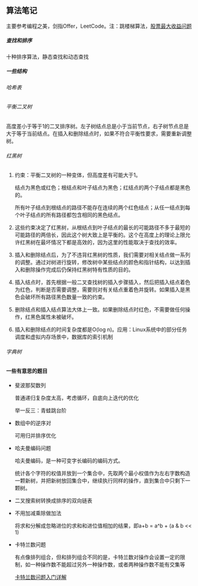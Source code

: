 

## 算法笔记

主要参考编程之美，剑指Offer，LeetCode。注：跳楼梯算法，[股票最大收益问题](https://segmentfault.com/a/1190000006672807)

##### 查找和排序

十种排序算法，静态查找和动态查找

##### 一些结构

###### 哈希表

###### 平衡二叉树

高度差小于等于1的二叉排序树。左子树结点总是小于当前节点，右子树节点总是大于等于当前结点。在插入和删除结点时，如果不符合平衡性要求，需要重新调整树。

###### 红黑树

1. 约束：平衡二叉树的一种变体，但高度差有可能大于1。

   结点为黑色或红色；根结点和叶子结点为黑色；红结点的两个子结点都是黑色的。

   所有叶子结点到根结点的路径不能存在连续的两个红色结点；从任一结点到每个叶子结点的所有路径都包含相同的黑色结点。

2. 这些约束决定了红黑树，从根结点到叶子结点的最长的可能路径不多于最短的可能路径的两倍长，因此这个树大致上是平衡的。这个在高度上的理论上限允许红黑树在最坏情况下都是高效的，因为这里的性能取决于查找的效率。

3. 插入和删除结点后，为了不违背红黑树的性质，我们需要对相关结点做一系列的调整。通过对树进行旋转，修改树中某些结点的颜色和指针结构，以达到插入和删除操作完成后仍保持红黑树特有性质的目的。

4. 插入结点时，首先根据一般二叉查找树的插入步骤插入，然后把插入结点着色为红色，判断是否需要调整，需要则对有关结点重着色并旋转。如果插入是黑色会破坏所有路径黑色数量一致的约束。

5. 删除结点和插入结点算法大体上一致。如果删除结点时红色，不需要做任何操作，红黑色属性未被破坏。

6. 插入和删除结点的时间复杂度都是O(log n)。应用：Linux系统中的部分任务调度和虚拟内存场景中，数据库的索引机制

###### 字典树

#### 一些有意思的题目

* 斐波那契数列

  普通递归复杂度太高，考虑循环，自底向上迭代的优化

  举一反三：青蛙跳台阶

* 数组中的逆序对

  可用归并排序优化

* 哈夫曼编码问题

  哈夫曼编码，是一种可变字长编码的编码方式。

  统计各个字符的权值并放到一个集合中，先取两个最小权值作为左右字数构造一颗新树，并把新树放回集合中，继续执行同样的操作，直到集合中只剩下一颗树。

* 二叉搜索树转换成排序的双向链表

* 不用加减乘除做加法

  将求和分解成忽略进位的求和和进位值相加的结果，即a+b = a^b + (a & b << 1)
  
* 卡特兰数问题

  有点像排列组合，但和排列组合不同的是，卡特兰数对操作会设置一定的限制，如一种操作数不能超过另外一种操作数，或者两种操作数不能有交集等

  [卡特兰数问题入门详解](https://www.cnblogs.com/Morning-Glory/p/11747744.html)